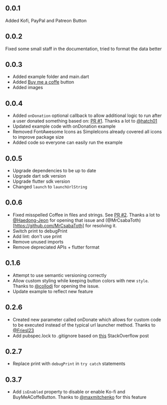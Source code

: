 ## 0.0.1
Added Kofi, PayPal and Patreon Button

## 0.0.2
Fixed some small staff in the documentation, tried to format the data better

## 0.0.3
- Added example folder and main.dart
- Added [Buy me a coffe](https://www.buymeacoffee.com) button
- Added images

## 0.0.4
- Added `onDonation` optional callback to allow additional logic to run after a user donated something based on: [PR #1](https://github.com/Flajt/flutter_donation_buttons/pull/1). Thanks a lot to [@hatch01](https://github.com/hatch01)
- Updated example code with onDonation example
- Removed FontAwesome Icons as SimpleIcons already covered all icons to improve package size
- Added code so everyone can easily run the example

## 0.0.5
- Upgrade dependencies to be up to date
- Upgrade dart sdk version
- Upgrade flutter sdk version
- Changed `launch` to `launchUrlString`

## 0.0.6
- Fixed misspelled Coffee in files and strings. See [PR #2](https://github.com/Flajt/flutter_donation_buttons/pull/2). Thanks a lot to [@Haedong-Jeon](https://github.com/Haedong-Jeon) for opening that issue and (@MrCsabaToth)[https://github.com/MrCsabaToth] for resolving it.
- Switch print to debugPrint
- Add lint: don't use print
- Remove unused imports
- Remove depreciated APIs + flutter format

## 0.1.6
- Attempt to use semantic versioning correctly
- Allow custom styling while keeping button colors with new `style`. Thanks to [@collodi](https://github.com/collodi) for opening the issue.
- Update example to reflect new feature

## 0.2.6
- Created new parameter called onDonate which allows for custom code to be executed instead of the typical url launcher method. Thanks to [@FriesI23](https://github.com/FriesI23)
- Add pubspec.lock to .gitignore based on [this](https://stackoverflow.com/a/16136740) StackOverflow post

## 0.2.7
- Replace print with `debugPrint` in `try catch` statements

## 0.3.7
- Add `isEnabled` property to disable or enable Ko-fi and BuyMeACoffeButton. Thanks to [@maxmitchenko](https://github.com/maxmitchenko) for this feature